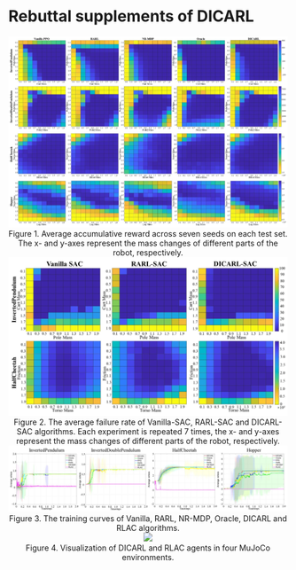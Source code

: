 # Rebuttal supplements of DICARL

<div align=center><img src = "https://github.com/haha-rl/Rebuttal_dicarl/blob/main/Heatmap-return.jpg"></div>
<div align=center>Figure 1. Average accumulative reward across seven seeds on each test set. The x- and y-axes represent the mass changes of different parts of the robot, respectively.</div>


<div align=center><img src = "https://github.com/haha-rl/Rebuttal_dicarl/blob/main/Heatmap-sac.jpg"  width=600 alt="figure"></div>
<div align=center>Figure 2. The average failure rate of Vanilla-SAC, RARL-SAC and DICARL-SAC algorithms. Each experiment is repeated 7 times, the x- and y-axes represent the mass changes of different parts of the robot, respectively.</div>

<div align=center><img src = "https://github.com/haha-rl/Rebuttal_dicarl/blob/main/Training-curve.jpg"></div>
<div align=center>Figure 3. The training curves of Vanilla, RARL, NR-MDP, Oracle, DICARL and RLAC algorithms.</div>

<div align=center><img src = "https://github.com/haha-rl/Rebuttal_dicarl/blob/main/DICARLvsRLAC.gif"></div>
<div align=center>Figure 4. Visualization of DICARL and RLAC agents in four MuJoCo environments.</div>

